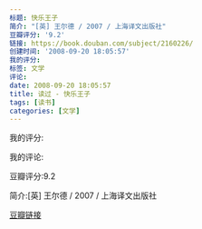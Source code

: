 ```yaml
---
标题: 快乐王子
简介: "[英] 王尔德 / 2007 / 上海译文出版社"
豆瓣评分: '9.2'
链接: https://book.douban.com/subject/2160226/
创建时间: '2008-09-20 18:05:57'
我的评分:
标签: 文学
评论:
date: 2008-09-20 18:05:57
title: 读过 - 快乐王子
tags: [读书]
categories: [文学]
---
```


我的评分:

我的评论:

豆瓣评分:9.2

简介:[英] 王尔德 / 2007 / 上海译文出版社

[豆瓣链接](https://book.douban.com/subject/2160226/)

